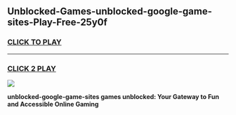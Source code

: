 
## Unblocked-Games-unblocked-google-game-sites-Play-Free-25y0f
<h3>
<a href="https://premium76.site?title=unblocked-google-game-sites&ref=18A1">CLICK TO PLAY</a></h3>
<hr>

<h3>
<a href="https://premium76.site?title=unblocked-google-game-sites&ref=18A1">CLICK 2 PLAY</a>
  
</h3>

<a href="https://premium76.site?title=unblocked-google-game-sites&ref=18A1"><img src="https://clearcache.store/games.png"></a>


**unblocked-google-game-sites games unblocked: Your Gateway to Fun and Accessible Online Gaming**
